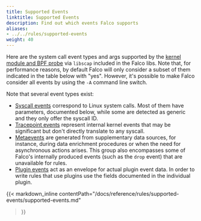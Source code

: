 ```yaml
---
title: Supported Events
linktitle: Supported Events
description: Find out which events Falco supports
aliases:
- ../../rules/supported-events
weight: 40
---
```


Here are the system call event types and args supported by the [kernel module and BPF probe](/docs/event-sources/drivers) via `libscap` included in the Falco libs. Note that, for performance reasons, by default Falco will only consider a subset of them indicated in the table below with "yes". However, it's possible to make Falco consider all events by using the `-A` command line switch.

Note that several event types exist:
* [Syscall events](#syscall-events) correspond to Linux system calls. Most of them have parameters, documented below, while some are detected as generic and they only offer the syscall ID.
* [Tracepoint events](#tracepoint-events) represent internal kernel events that may be significant but don't directly translate to any syscall.
* [Metaevents](#metaevents) are generated from supplementary data sources, for instance, during data enrichment procedures or when the need for asynchronous actions arises. This group also encompasses some of Falco's internally produced events (such as the `drop` event) that are unavailable for rules.
* [Plugin events](#plugin-events) act as an envelope for actual plugin event data. In order to write rules that use plugins use the fields documented in the individual plugin.

<!--
generated with:
falco --list-events --markdown
-->

{{< markdown_inline
    contentPath="/docs/reference/rules/supported-events/supported-events.md"
>}}
